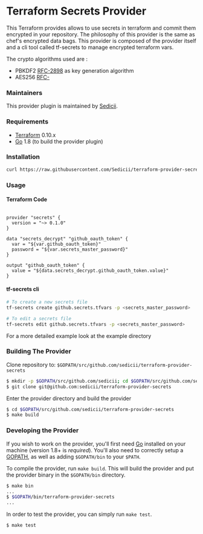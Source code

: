 # Terraform Secrets Provider

This Terraform provides allows to use secrets in terraform and commit them encrypted in your repository.
The philosophy of this provider is the same as chef's encrypted data bags.
This provider is composed of the provider itself and a cli tool called tf-secrets to manage encrypted terraform vars.

The crypto algorithms used are :
 * PBKDF2 [RFC-2898](https://www.ietf.org/rfc/rfc2898.txt) as key generation algorithm
 * AES256 [RFC-]()

### Maintainers

This provider plugin is maintained by [Sedicii](https://sedicii.com/).

### Requirements

-	[Terraform](https://www.terraform.io/downloads.html) 0.10.x
-	[Go](https://golang.org/doc/install) 1.8 (to build the provider plugin)

### Installation

```bash
curl https://raw.githubusercontent.com/Sedicii/terraform-provider-secrets/master/scripts/install-secrets-tf-pluging.sh | bash
```

### Usage

#### Terraform Code
```

provider "secrets" {
  version = "~> 0.1.0"
}

data "secrets_decrypt" "github_oauth_token" {
  var = "${var.github_oauth_token}"
  password = "${var.secrets_master_password}"
}

output "github_oauth_token" {
  value = "${data.secrets_decrypt.github_oauth_token.value}"
}
```

#### tf-secrets cli
```bash
# To create a new secrets file
tf-secrets create github.secrets.tfvars -p <secrets_master_password>

# To edit a secrets file
tf-secrets edit github.secrets.tfvars -p <secrets_master_password>
```

For a more detailed example look at the example directory

### Building The Provider

Clone repository to: `$GOPATH/src/github.com/sedicii/terraform-provider-secrets`

```sh
$ mkdir -p $GOPATH/src/github.com/sedicii; cd $GOPATH/src/github.com/sedicii
$ git clone git@github.com:sedicii/terraform-provider-secrets
```

Enter the provider directory and build the provider

```sh
$ cd $GOPATH/src/github.com/sedicii/terraform-provider-secrets
$ make build
```

### Developing the Provider

If you wish to work on the provider, you'll first need [Go](http://www.golang.org) installed on your machine (version 1.8+ is *required*). You'll also need to correctly setup a [GOPATH](http://golang.org/doc/code.html#GOPATH), as well as adding `$GOPATH/bin` to your `$PATH`.

To compile the provider, run `make build`. This will build the provider and put the provider binary in the `$GOPATH/bin` directory.

```sh
$ make bin
...
$ $GOPATH/bin/terraform-provider-secrets
...
```

In order to test the provider, you can simply run `make test`.

```sh
$ make test
```

